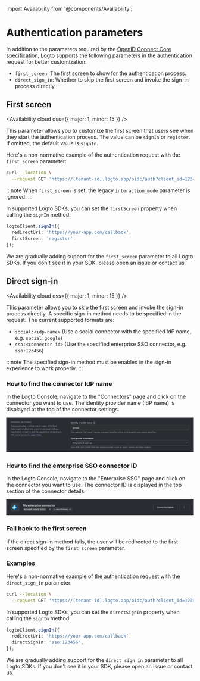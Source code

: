 import Availability from '@components/Availability';

# Authentication parameters

In addition to the parameters required by the [OpenID Connect Core specification](https://openid.net/specs/openid-connect-core-1_0.html#AuthRequest), Logto supports the following parameters in the authentication request for better customization:

- `first_screen`: The first screen to show for the authentication process.
- `direct_sign_in`: Whether to skip the first screen and invoke the sign-in process directly.

## First screen

<Availability cloud oss={{ major: 1, minor: 15 }} />

This parameter allows you to customize the first screen that users see when they start the authentication process. The value can be `signIn` or `register`. If omitted, the default value is `signIn`.

Here's a non-normative example of the authentication request with the `first_screen` parameter:

```bash
curl --location \
  --request GET 'https://[tenant-id].logto.app/oidc/auth?client_id=1234567890&...&first_screen=register'
```

:::note
When `first_screen` is set, the legacy `interaction_mode` parameter is ignored.
:::

In supported Logto SDKs, you can set the `firstScreen` property when calling the `signIn` method:

```ts title="JavaScript"
logtoClient.signIn({
  redirectUri: 'https://your-app.com/callback',
  firstScreen: 'register',
});
```

We are gradually adding support for the `first_screen` parameter to all Logto SDKs. If you don't see it in your SDK, please open an issue or contact us.

## Direct sign-in

<Availability cloud oss={{ major: 1, minor: 15 }} />

This parameter allows you to skip the first screen and invoke the sign-in process directly. A specific sign-in method needs to be specified in the request. The current supported formats are:

- `social:<idp-name>` (Use a social connector with the specified IdP name, e.g. `social:google`)
- `sso:<connector-id>` (Use the specified enterprise SSO connector, e.g. `sso:123456`)

:::note
The specified sign-in method must be enabled in the sign-in experience to work properly.
:::

### How to find the connector IdP name

In the Logto Console, navigate to the "Connectors" page and click on the connector you want to use. The identity provider name (IdP name) is displayed at the top of the connector settings.

![Connector IdP name](./assets/idp-name.webp)

### How to find the enterprise SSO connector ID

In the Logto Console, navigate to the "Enterprise SSO" page and click on the connector you want to use. The connector ID is displayed in the top section of the connector details.

![Enterprise SSO connector ID](./assets/enterprise-sso.webp)

### Fall back to the first screen

If the direct sign-in method fails, the user will be redirected to the first screen specified by the `first_screen` parameter.

### Examples

Here's a non-normative example of the authentication request with the `direct_sign_in` parameter:

```bash
curl --location \
  --request GET 'https://[tenant-id].logto.app/oidc/auth?client_id=1234567890&...&direct_sign_in=sso:123456'
```

In supported Logto SDKs, you can set the `directSignIn` property when calling the `signIn` method:

```ts title="JavaScript"
logtoClient.signIn({
  redirectUri: 'https://your-app.com/callback',
  directSignIn: 'sso:123456',
});
```

We are gradually adding support for the `direct_sign_in` parameter to all Logto SDKs. If you don't see it in your SDK, please open an issue or contact us.
